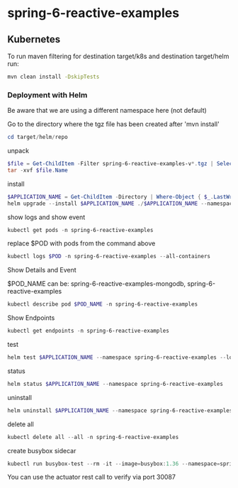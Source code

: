 # spring-6-reactive-examples

## Kubernetes

To run maven filtering for destination target/k8s and destination target/helm run:
```bash
mvn clean install -DskipTests 
```

### Deployment with Helm

Be aware that we are using a different namespace here (not default)

Go to the directory where the tgz file has been created after 'mvn install'
```powershell
cd target/helm/repo
```

unpack
```powershell
$file = Get-ChildItem -Filter spring-6-reactive-examples-v*.tgz | Select-Object -First 1
tar -xvf $file.Name
```

install
```powershell
$APPLICATION_NAME = Get-ChildItem -Directory | Where-Object { $_.LastWriteTime -ge $file.LastWriteTime } | Select-Object -ExpandProperty Name
helm upgrade --install $APPLICATION_NAME ./$APPLICATION_NAME --namespace spring-6-reactive-examples --create-namespace --wait --timeout 5m --debug --render-subchart-notes
```

show logs and show event
```powershell
kubectl get pods -n spring-6-reactive-examples
```
replace $POD with pods from the command above
```powershell
kubectl logs $POD -n spring-6-reactive-examples --all-containers
```

Show Details and Event

$POD_NAME can be: spring-6-reactive-examples-mongodb, spring-6-reactive-examples
```powershell
kubectl describe pod $POD_NAME -n spring-6-reactive-examples
```

Show Endpoints
```powershell
kubectl get endpoints -n spring-6-reactive-examples
```

test
```powershell
helm test $APPLICATION_NAME --namespace spring-6-reactive-examples --logs
```

status
```powershell
helm status $APPLICATION_NAME --namespace spring-6-reactive-examples
```

uninstall
```powershell
helm uninstall $APPLICATION_NAME --namespace spring-6-reactive-examples
```

delete all
```powershell
kubectl delete all --all -n spring-6-reactive-examples
```

create busybox sidecar
```powershell
kubectl run busybox-test --rm -it --image=busybox:1.36 --namespace=spring-6-reactive-examples --command -- sh
```

You can use the actuator rest call to verify via port 30087


